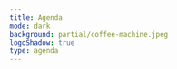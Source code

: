 ```yaml
---
title: Agenda
mode: dark
background: partial/coffee-machine.jpeg
logoShadow: true
type: agenda
---
```

